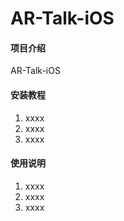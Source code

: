 # AR-Talk-iOS

#### 项目介绍

AR-Talk-iOS

#### 安装教程

1. xxxx
2. xxxx
3. xxxx

#### 使用说明

1. xxxx
2. xxxx
3. xxxx
